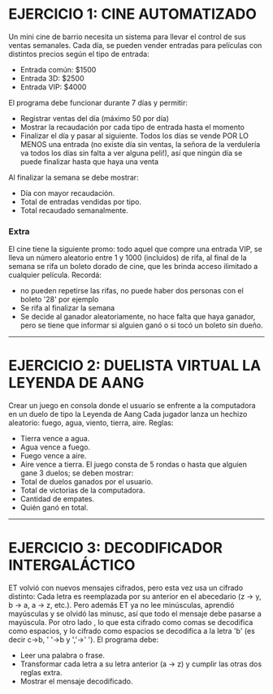 # EJERCICIO 1: CINE AUTOMATIZADO
Un mini cine de barrio necesita un sistema para llevar el control de sus ventas
semanales.
Cada día, se pueden vender entradas para películas con distintos precios según el tipo de entrada:
- Entrada común: $1500
- Entrada 3D: $2500
- Entrada VIP: $4000

El programa debe funcionar durante 7 días y permitir:
- Registrar ventas del día (máximo 50 por día)
- Mostrar la recaudación por cada tipo de entrada hasta el momento
- Finalizar el día y pasar al siguiente. Todos los días se vende POR LO MENOS una entrada (no existe día sin ventas, la señora de la verdulería va todos los días sin falta a ver alguna peli!), así que ningún día se puede finalizar hasta que haya una venta

Al finalizar la semana se debe mostrar:
- Día con mayor recaudación.
- Total de entradas vendidas por tipo.
- Total recaudado semanalmente.

### Extra
El cine tiene la siguiente promo: todo aquel que compre una entrada VIP, se lleva un número aleatorio entre 1 y 1000 (incluidos) de rifa, al final de la semana se rifa un
 boleto dorado de cine, que les brinda acceso ilimitado a cualquier película. 
 Recordá: 
 - no pueden repetirse las rifas, no puede haber dos personas con el boleto '28' por ejemplo
 - Se rifa al finalizar la semana
 - Se decide al ganador aleatoriamente, no hace falta que haya ganador, pero se tiene que informar si alguien ganó o si tocó un boleto sin dueño.

---

# EJERCICIO 2: DUELISTA VIRTUAL LA LEYENDA DE AANG
Crear un juego en consola donde el usuario se enfrente a la computadora en un duelo de tipo la Leyenda de Aang
Cada jugador lanza un hechizo aleatorio: fuego, agua, viento, tierra, aire.
Reglas:
- Tierra vence a agua.
- Agua vence a fuego.
- Fuego vence a aire.
- Aire vence a tierra.
El juego consta de 5 rondas o hasta que alguien gane 3 duelos; se deben mostrar:
- Total de duelos ganados por el usuario.
- Total de victorias de la computadora.
- Cantidad de empates.
- Quién ganó en total.

---

# EJERCICIO 3: DECODIFICADOR INTERGALÁCTICO
ET volvió con nuevos mensajes cifrados, pero esta vez usa un cifrado distinto:
Cada letra es reemplazada por su anterior en el abecedario (z -> y, b -> a, a -> z, etc.). Pero además ET ya no lee minúsculas, aprendió mayúsculas y se olvidó las minusc, así que todo el mensaje debe pasarse a
mayúscula. Por otro lado , lo que esta cifrado como comas se decodifica como espacios, y lo cifrado como espacios se decodifica a la letra 'b' (es decir c->b, ' '->b y ','->' ').
El programa debe:
- Leer una palabra o frase.
- Transformar cada letra a su letra anterior (a -> z) y cumplir las otras dos reglas extra.
- Mostrar el mensaje decodificado.
